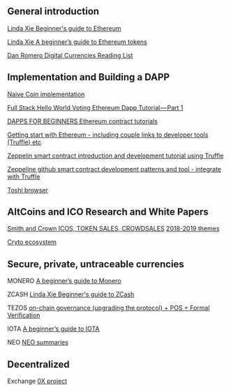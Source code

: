 ## General introduction
[Linda Xie Beginner's guide to Ethereum](https://blog.coinbase.com/a-beginners-guide-to-ethereum-46dd486ceecf)

[Linda Xie A beginner’s guide to Ethereum tokens](https://blog.coinbase.com/a-beginners-guide-to-ethereum-tokens-fbd5611fe30b)

[Dan Romero Digital Currencies Reading List](https://medium.com/@dwr/digital-currency-reading-list-6219f1623bfd)

## Implementation and Building a DAPP
[Naive Coin implementation](https://lhartikk.github.io/)

[Full Stack Hello World Voting Ethereum Dapp Tutorial — Part 1](https://medium.com/@mvmurthy/full-stack-hello-world-voting-ethereum-dapp-tutorial-part-1-40d2d0d807c2)

[DAPPS FOR BEGINNERS Ethereum contract tutorials](https://dappsforbeginners.wordpress.com/tutorials/introduction-to-development-on-ethereum/)

[Getting start with Ethereum - including couple links to developer tools (Truffle) etc](https://medium.com/@mattcondon/getting-up-to-speed-on-ethereum-63ed28821bbe)

[Zeppelin smart contract introduction and development tutorial using Truffle](https://blog.zeppelin.solutions/the-hitchhikers-guide-to-smart-contracts-in-ethereum-848f08001f05)

[Zeppeline github smart contract development patterns and tool - integrate with Truffle](https://github.com/OpenZeppelin/zeppelin-solidity)

[Toshi browser](https://blog.toshi.org/introducing-token-2f2ceeab6d4c)

## AltCoins and ICO Research and White Papers
[Smith and Crown ICOS, TOKEN SALES, CROWDSALES](https://www.smithandcrown.com/icos/)
[2018-2019 themes](https://medium.com/@twobitidiot/95-crypto-theses-for-2018-ca7b74f8abcf)

[Cryto ecosystem](https://news.blackmooncrypto.com/the-crypto-ecosystem-v2-aea76bde5457)

## Secure, private, untraceable currencies
MONERO
[A beginner’s guide to Monero](https://medium.com/@linda.xie/a-beginners-guide-to-monero-7a5df2c50ed9)

ZCASH
[Linda Xie Beginner's guide to ZCash](https://medium.com/@linda.xie/a-beginners-guide-to-zcash-3b37190affc)

TEZOS
[on-chain governance (upgrading the protocol) + POS + Formal Verification](https://medium.com/@linda.xie/a-beginners-guide-to-tezos-c9618240183f)

IOTA
[A beginner’s guide to IOTA](https://medium.com/@linda.xie/a-beginners-guide-to-iota-a84424ff5536)

NEO
[NEO summaries](https://www.reddit.com/r/nem/comments/77vvqg/an_indepth_guide_to_nem/?st=jby5nj6o&sh=109c8c76)

## Decentralized 
Exchange 
[0X project](https://blog.0xproject.com/a-beginners-guide-to-0x-81d30298a5e0)


